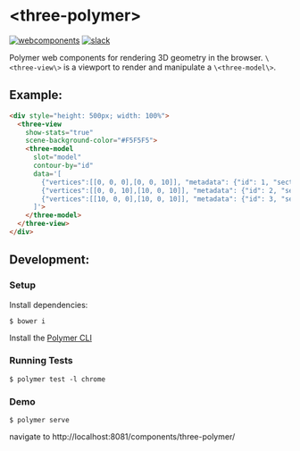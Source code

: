 # \<three-polymer\>
[![webcomponents](https://img.shields.io/badge/webcomponents.org-published-blue.svg)](https://www.webcomponents.org/element/lakopite/three-polymer)
[![slack](http://slackin-xfuuoewxii.now.sh/badge.svg)](https://slackin-xfuuoewxii.now.sh)

Polymer web components for rendering 3D geometry in the browser. 
`\<three-view\>` is a viewport to render and manipulate a `\<three-model\>`. 

## Example:
<!--
```
<custom-element-demo>
  <template>
	<script src="https://rawgit.com/mrdoob/stats.js/master/build/stats.min.js"></script>
	<link rel="import" href="three-view/three-view.html">
	<link rel="import" href="three-model/three-model.html">
    <next-code-block></next-code-block>
  </template>
</custom-element-demo>
```
-->
```html
<div style="height: 500px; width: 100%">
  <three-view
    show-stats="true"
    scene-background-color="#F5F5F5">
    <three-model
      slot="model"
      contour-by="id"
      data='[
        {"vertices":[[0, 0, 0],[0, 0, 10]], "metadata": {"id": 1, "section_property_name": "W14X257"}},
        {"vertices":[[0, 0, 10],[10, 0, 10]], "metadata": {"id": 2, "section_property_name": "W27X84"}},
        {"vertices":[[10, 0, 0],[10, 0, 10]], "metadata": {"id": 3, "section_property_name": "W14X257"}}
      ]'>
    </three-model>
  </three-view>
</div>
```        

## Development:
### Setup
Install dependencies:
```
$ bower i
```
Install the [Polymer CLI](https://www.npmjs.com/package/polymer-cli)

### Running Tests
```
$ polymer test -l chrome
```

### Demo
```
$ polymer serve
```
navigate to http://localhost:8081/components/three-polymer/
